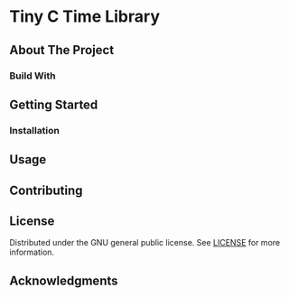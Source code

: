 # Tiny C Time Library


## About The Project


### Build With


## Getting Started

### Installation


## Usage


## Contributing


## License
Distributed under the GNU general public license.
See [LICENSE](LICENSE) for more information.

## Acknowledgments
